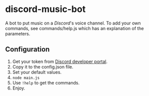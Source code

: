 # discord-music-bot
A bot to put music on a *Discord*'s voice channel. To add your own commands, see commands/help.js which has an explanation of the parameters.

## Configuration
1. Get your token from [Discord developer portal](https://discord.com/developers/applications).
1. Copy it to the config.json file.
1. Set your default values.
1. `node main.js`
1. Use `!help` to get the commands.
1. Enjoy.
